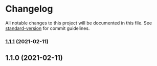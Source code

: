 # Changelog

All notable changes to this project will be documented in this file. See [standard-version](https://github.com/conventional-changelog/standard-version) for commit guidelines.

### [1.1.1](https://github.com-eunchurn///compare/v1.1.0...v1.1.1) (2021-02-11)

## 1.1.0 (2021-02-11)
